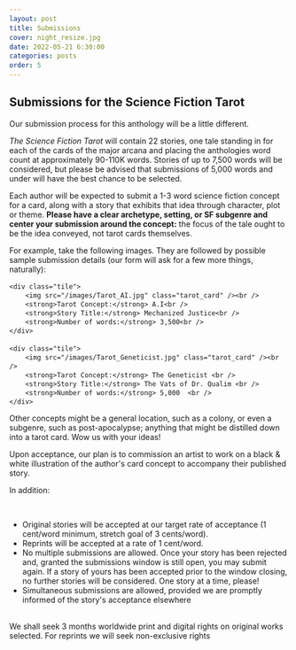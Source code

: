 ```yaml
---
layout: post
title: Submissions
cover: night_resize.jpg
date: 2022-05-21 6:30:00
categories: posts
order: 5
---
```


## Submissions for the Science Fiction Tarot


<p>Our submission process for this anthology will be a little different.</p>
<p><em>The Science Fiction Tarot</em> will contain 22 stories, one tale standing in for each of the cards of the major arcana and placing the anthologies word count at approximately 90-110K words. Stories of up to 7,500 words will be considered, but please be advised that submissions of 5,000 words and under will have the best chance to be selected.</p>
<p>Each author will be expected to submit a 1-3 word science fiction concept for a card, along with a story that exhibits that idea through character, plot or theme. <strong>Please have a clear archetype, setting, or SF subgenre and center your submission around the concept:</strong> the focus of the tale ought to be the idea conveyed, not tarot cards themselves.</p>
<p>For example, take the following images. They are followed by possible sample submission details (our form will ask for a few more things, naturally):<p>

	<div class="tile">
		<img src="/images/Tarot_AI.jpg" class="tarot_card" /><br />
		<strong>Tarot Concept:</strong> A.I<br />
		<strong>Story Title:</strong> Mechanized Justice<br />
		<strong>Number of words:</strong> 3,500<br />
	</div>

	<div class="tile">
		<img src="/images/Tarot_Geneticist.jpg" class="tarot_card" /><br />
		<strong>Tarot Concept:</strong> The Geneticist <br />
		<strong>Story Title:</strong> The Vats of Dr. Qualim <br />
		<strong>Number of words:</strong> 5,000  <br />
	</div>

<p>Other concepts might be a general location, such as a colony, or even a subgenre, such as post-apocalypse; anything that might be distilled down into a tarot card. Wow us with your ideas!</p>
<p>Upon acceptance, our plan is to commission an artist to work on a black & white illustration of the author's card concept to accompany their published story.</p>
<p>In addition:</p>
<br />

- Original stories will be accepted at our target rate of acceptance (1 cent/word minimum, stretch goal of 3 cents/word).
  <br />
- Reprints will be accepted at a rate of 1 cent/word.
  <br />
- No multiple submissions are allowed. Once your story has been rejected and, granted the submissions window is still open, you may submit again. If a story of yours has been accepted prior to the window closing, no further stories will be considered. One story at a time, please!
  <br />
- Simultaneous submissions are allowed, provided we are promptly informed of the story's acceptance elsewhere

<br />
We shall seek 3 months worldwide print and digital rights on original works selected. For reprints we will seek non-exclusive rights
